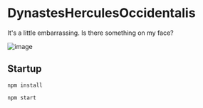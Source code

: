 # DynastesHerculesOccidentalis

It's a little embarrassing. Is there something on my face?

![image](https://user-images.githubusercontent.com/105708117/227724593-5d5e7e5d-f25b-4a01-95ac-89b71e3fa792.png)

## Startup

```
npm install
```

```
npm start
```
